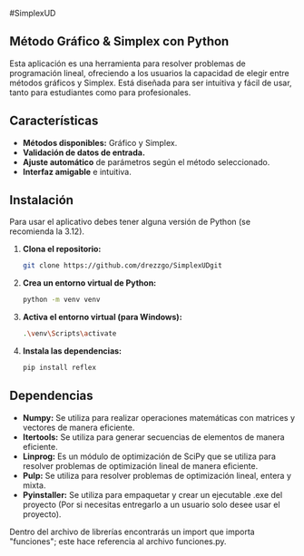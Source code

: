 #SimplexUD
## Método Gráfico & Simplex con Python

Esta aplicación es una herramienta para resolver problemas de programación lineal, ofreciendo a los usuarios la capacidad de elegir entre métodos gráficos y Simplex. Está diseñada para ser intuitiva y fácil de usar, tanto para estudiantes como para profesionales.

## Características

- **Métodos disponibles:** Gráfico y Simplex.
- **Validación de datos de entrada.**
- **Ajuste automático** de parámetros según el método seleccionado.
- **Interfaz amigable** e intuitiva.

## Instalación

Para usar el aplicativo debes tener alguna versión de Python (se recomienda la 3.12).

1. **Clona el repositorio:**
    ```sh
    git clone https://github.com/drezzgo/SimplexUDgit
    ```

2. **Crea un entorno virtual de Python:**
    ```sh
    python -m venv venv
    ```

3. **Activa el entorno virtual (para Windows):**
    ```sh
    .\venv\Scripts\activate
    ```

4. **Instala las dependencias:**
    ```sh
    pip install reflex
    ```

## Dependencias

- **Numpy:** Se utiliza para realizar operaciones matemáticas con matrices y vectores de manera eficiente.
- **Itertools:** Se utiliza para generar secuencias de elementos de manera eficiente.
- **Linprog:** Es un módulo de optimización de SciPy que se utiliza para resolver problemas de optimización lineal de manera eficiente.
- **Pulp:** Se utiliza para resolver problemas de optimización lineal, entera y mixta.
- **Pyinstaller:** Se utiliza para empaquetar y crear un ejecutable .exe del proyecto (Por si necesitas entregarlo a un usuario solo desee usar el proyecto).

Dentro del archivo de librerías encontrarás un import que importa "funciones"; este hace referencia al archivo funciones.py.
